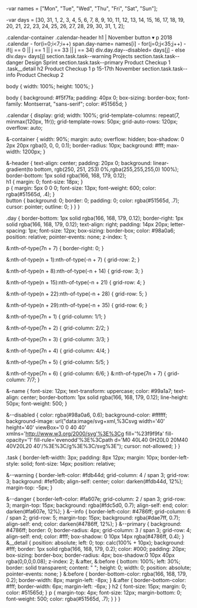 -var names = ["Mon", "Tue", "Wed", "Thu", "Fri", "Sat", "Sun"];

-var days = [30, 31, 1, 2, 3, 4, 5, 6, 7, 8, 9, 10, 11, 12, 13, 14, 15, 16, 17, 18, 19, 20, 21, 22, 23, 24, 25, 26, 27, 28, 29, 30, 31, 1, 2];

.calendar-container
  .calendar-header
    h1 
      | November
      button ▾
    p 2018
  .calendar
    - for(i=0;i<7;i++)
      span.day-name= names[i]
    - for(j=0;j<35;j++)
      - if(j == 0 || j == 1 || j == 33 || j == 34)
        div.day.day--disabled= days[j]
      - else   
        div.day= days[j]
    section.task.task--warning Projects
    section.task.task--danger Design Sprint
    section.task.task--primary Product Checkup 1
     .task__detail
        h2 Product Checkup 1
        p 15-17th November
    section.task.task--info Product Checkup 2

body {
  width: 100%;
  height: 100%;
}

body {
  background: #f5f7fa;
  padding: 40px 0;
  box-sizing: border-box;
  font-family: Montserrat, "sans-serif";
  color: #51565d;
}

.calendar {
  display: grid;
  width: 100%;
  grid-template-columns: repeat(7, minmax(120px, 1fr));
  grid-template-rows: 50px;
  grid-auto-rows: 120px;
  overflow: auto;
  
  &-container {
    width: 90%;
    margin: auto;
    overflow: hidden;
    box-shadow: 0 2px 20px rgba(0, 0, 0, 0.1);
    border-radius: 10px;
    background: #fff;
    max-width: 1200px;
  }
  
  &-header {
    text-align: center;
    padding: 20px 0;
    background: linear-gradient(to bottom, rgb(250, 251, 253) 0%,rgba(255,255,255,0) 100%);
    border-bottom: 1px solid rgba(166, 168, 179, 0.12);    
    h1 {
      margin: 0;
      font-size: 18px;
    }   
    p {
      margin: 5px 0 0 0;
      font-size: 13px;
      font-weight: 600;
      color: rgba(#51565d, .4);
    }    
    button {
      background: 0;
      border: 0;
      padding: 0;
      color: rgba(#51565d, .7);
      cursor: pointer;
      outline: 0;
    }
  }
}

.day {
  border-bottom: 1px solid rgba(166, 168, 179, 0.12);
  border-right: 1px solid rgba(166, 168, 179, 0.12);
  text-align: right;
  padding: 14px 20px;
  letter-spacing: 1px;
  font-size: 12px;
  box-sizing: border-box;
  color: #98a0a6;
  position: relative;
  pointer-events: none;
  z-index: 1;

  &:nth-of-type(7n + 7) {
    border-right: 0;
  }

  &:nth-of-type(n + 1):nth-of-type(-n + 7) {
    grid-row: 2;
  }

  &:nth-of-type(n + 8):nth-of-type(-n + 14) {
    grid-row: 3;
  }

  &:nth-of-type(n + 15):nth-of-type(-n + 21) {
    grid-row: 4;
  }

  &:nth-of-type(n + 22):nth-of-type(-n + 28) {
    grid-row: 5;
  }

  &:nth-of-type(n + 29):nth-of-type(-n + 35) {
    grid-row: 6;
  }

  &:nth-of-type(7n + 1) {
    grid-column: 1/1;
  }

  &:nth-of-type(7n + 2) {
    grid-column: 2/2;
  }

  &:nth-of-type(7n + 3) {
    grid-column: 3/3;
  }

  &:nth-of-type(7n + 4) {
    grid-column: 4/4;
  }

  &:nth-of-type(7n + 5) {
    grid-column: 5/5;
  }

  &:nth-of-type(7n + 6) {
    grid-column: 6/6;
  }
  &:nth-of-type(7n + 7) {
    grid-column: 7/7;
  }

  &-name {
    font-size: 12px;
    text-transform: uppercase;
    color: #99a1a7;
    text-align: center;
    border-bottom: 1px solid rgba(166, 168, 179, 0.12);
    line-height: 50px;
    font-weight: 500;
  }

  &--disabled {
    color: rgba(#98a0a6, 0.6);
    background-color: #ffffff;
    background-image: url("data:image/svg+xml,%3Csvg width='40' height='40' viewBox='0 0 40 40' xmlns='http://www.w3.org/2000/svg'%3E%3Cg fill='%23f9f9fa' fill-opacity='1' fill-rule='evenodd'%3E%3Cpath d='M0 40L40 0H20L0 20M40 40V20L20 40'/%3E%3C/g%3E%3C/svg%3E");
    cursor: not-allowed;
  }
}

.task {
  border-left-width: 3px;
  padding: 8px 12px;
  margin: 10px;
  border-left-style: solid;
  font-size: 14px;
  position: relative;

  &--warning {
    border-left-color: #fdb44d;
    grid-column: 4 / span 3;
    grid-row: 3;
    background: #fef0db;
    align-self: center;
    color: darken(#fdb44d, 12%);
    margin-top: -5px;
  }

  &--danger {
    border-left-color: #fa607e;
    grid-column: 2 / span 3;
    grid-row: 3;
    margin-top: 15px;
    background: rgba(#fdc5d0, 0.7);
    align-self: end;
    color: darken(#fa607e, 12%);
  }
  &--info {
    border-left-color: #4786ff;
    grid-column: 6 / span 2;
    grid-row: 5;
    margin-top: 15px;
    background: rgba(#dae7ff, 0.7);
    align-self: end;
    color: darken(#4786ff, 12%);
  }
  &--primary {
    background: #4786ff;
    border: 0;
    border-radius: 4px;
    grid-column: 3 / span 3;
    grid-row: 4;
    align-self: end;
    color: #fff;
    box-shadow: 0 10px 14px rgba(#4786ff, 0.4);
  }
  &__detail {
    position: absolute;
    left: 0;
    top: calc(100% + 10px);
    background: #fff;
    border: 1px solid rgba(166, 168, 179, 0.2);
    color: #000;
    padding: 20px;
    box-sizing: border-box;
    border-radius: 4px;
    box-shadow:0 10px 40px rgba(0,0,0,0.08);
    z-index: 2;
    &:after,
    &:before {
      bottom: 100%;
      left: 30%;
      border: solid transparent;
      content: " ";
      height: 0;
      width: 0;
      position: absolute;
      pointer-events: none;
    }
    &:before {
      border-bottom-color: rgba(166, 168, 179, 0.2);
      border-width: 8px;
      margin-left: -8px;
    }
    &:after {
      border-bottom-color: #fff;
      border-width: 6px;
      margin-left: -6px;
    }
    h2 {
      font-size: 15px;
      margin: 0;
      color: #51565d;
    }
    p {
      margin-top: 4px;
      font-size: 12px;
      margin-bottom: 0;
      font-weight: 500;
      color: rgba(#51565d, .7);
    }
  }
}
